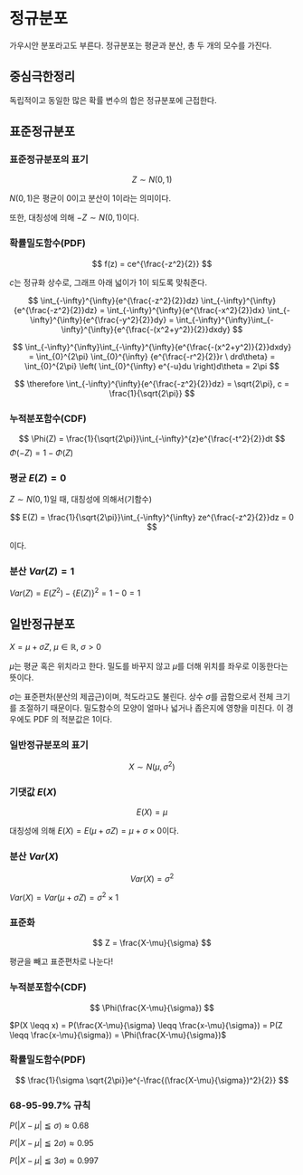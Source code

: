 # 정규분포

가우시안 분포라고도 부른다.
정규분포는 평균과 분산, 총 두 개의 모수를 가진다.

## 중심극한정리

독립적이고 동일한 많은 확률 변수의 합은 정규분포에 근접한다.

## 표준정규분포
### 표준정규분포의 표기

$$
Z \sim N(0,1)
$$

$N(0,1)$은 평균이 0이고 분산이 1이라는 의미이다.

또한, 대칭성에 의해 $-Z \sim N(0,1)$이다.

### 확률밀도함수(PDF)

$$
f(z) = ce^{\frac{-z^2}{2}}
$$

$c$는 정규화 상수로, 그래프 아래 넓이가 1이 되도록 맞춰준다.

$$
\int_{-\infty}^{\infty}{e^{\frac{-z^2}{2}}dz} \int_{-\infty}^{\infty}{e^{\frac{-z^2}{2}}dz} =  \int_{-\infty}^{\infty}{e^{\frac{-x^2}{2}}dx} \int_{-\infty}^{\infty}{e^{\frac{-y^2}{2}}dy} = \int_{-\infty}^{\infty}\int_{-\infty}^{\infty}{e^{\frac{-(x^2+y^2)}{2}}dxdy}
$$

$$
\int_{-\infty}^{\infty}\int_{-\infty}^{\infty}{e^{\frac{-(x^2+y^2)}{2}}dxdy} = \int_{0}^{2\pi} \int_{0}^{\infty} {e^{\frac{-r^2}{2}}r \ drd\theta} = \int_{0}^{2\pi} \left( \int_{0}^{\infty} e^{-u}du \right)d\theta = 2\pi
$$

$$
\therefore \int_{-\infty}^{\infty}{e^{\frac{-z^2}{2}}dz} = \sqrt{2\pi}, c = \frac{1}{\sqrt{2\pi}}
$$

### 누적분포함수(CDF)

$$
\Phi(Z) = \frac{1}{\sqrt{2\pi}}\int_{-\infty}^{z}e^{\frac{-t^2}{2}}dt
$$ 
$\Phi(-Z) = 1 - \Phi(Z)$

### 평균 $E(Z) = 0$

$Z \sim N(0,1)$일 때, 대칭성에 의해서(기함수)

$$
E(Z) = \frac{1}{\sqrt{2\pi}}\int_{-\infty}^{\infty} ze^{\frac{-z^2}{2}}dz = 0
$$

이다.

### 분산 $Var(Z) = 1$

$Var(Z) = E(Z^2) - \{E(Z)\}^2 = 1 - 0 = 1$


## 일반정규분포

$X = \mu + \sigma Z,\ \mu \in \mathbb{R}, \ \sigma > 0$

$\mu$는 평균 혹은 위치라고 한다. 밀도를 바꾸지 않고 $\mu$를 더해 위치를 좌우로 이동한다는 뜻이다.

$\sigma$는 표준편차(분산의 제곱근)이며, 척도라고도 불린다. 상수 $\sigma$를 곱함으로서 전체 크기를 조절하기 때문이다. 밀도함수의 모양이 얼마나 넓거나 좁은지에 영향을 미친다. 이 경우에도 PDF 의 적분값은 1이다.

### 일반정규분포의 표기

$$
X \sim N(\mu,\sigma^2)
$$

### 기댓값 $E(X)$

$$
E(X) = \mu
$$

대칭성에 의해 $E(X) = E(\mu + \sigma Z) = \mu + \sigma \times 0$이다.

### 분산 $Var(X)$


$$
Var(X) = \sigma^2
$$

$Var(X) = Var(\mu + \sigma Z) = \sigma^2 \times 1$

### 표준화

$$
Z = \frac{X-\mu}{\sigma}
$$

평균을 빼고 표준편차로 나눈다!

### 누적분포함수(CDF)

$$
\Phi(\frac{X-\mu}{\sigma})
$$

$P(X \leqq x) = P(\frac{X-\mu}{\sigma} \leqq \frac{x-\mu}{\sigma}) = P(Z \leqq \frac{x-\mu}{\sigma}) = \Phi(\frac{X-\mu}{\sigma})$

### 확률밀도함수(PDF)

$$
\frac{1}{\sigma \sqrt{2\pi}}e^{-\frac{(\frac{X-\mu}{\sigma})^2}{2}}
$$

### 68-95-99.7% 규칙

$P(\vert X-\mu \vert \leqq \sigma) \approx 0.68$

$P(\vert X-\mu \vert \leqq 2\sigma) \approx 0.95$

$P(\vert X-\mu \vert \leqq 3\sigma) \approx 0.997$


